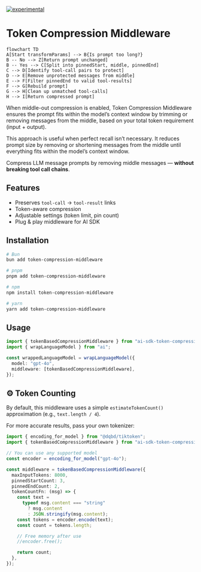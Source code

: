[![experimental](http://badges.github.io/stability-badges/dist/experimental.svg)](http://github.com/badges/stability-badges)

# Token Compression Middleware

```mermaid
flowchart TD
A[Start transformParams] --> B{Is prompt too long?}
B -- No --> Z[Return prompt unchanged]
B -- Yes --> C[Split into pinnedStart, middle, pinnedEnd]
C --> D[Identify tool-call pairs to protect]
D --> E[Remove unprotected messages from middle]
E --> F[Filter pinnedEnd to valid tool-results]
F --> G[Rebuild prompt]
G --> H[Clean up unmatched tool-calls]
H --> I[Return compressed prompt]
```

When middle-out compression is enabled, Token Compression Middleware ensures the prompt fits within the model’s context window by trimming or removing messages from the middle, based on your total token requirement (input + output).

This approach is useful when perfect recall isn’t necessary. It reduces prompt size by removing or shortening messages from the middle until everything fits within the model’s context window.

Compress LLM message prompts by removing middle messages — **without breaking tool call chains**.

## Features

- Preserves `tool-call` → `tool-result` links
- Token-aware compression
- Adjustable settings (token limit, pin count)
- Plug & play middleware for AI SDK

## Installation

```bash
# Bun
bun add token-compression-middleware

# pnpm
pnpm add token-compression-middleware

# npm
npm install token-compression-middleware

# yarn
yarn add token-compression-middleware
```

## Usage

```ts
import { tokenBasedCompressionMiddleware } from "ai-sdk-token-compression";
import { wrapLanguageModel } from "ai";

const wrappedLanguageModel = wrapLanguageModel({
  model: "gpt-4o",
  middleware: [tokenBasedCompressionMiddleware],
});
```

## ⚙️ Token Counting

By default, this middleware uses a simple `estimateTokenCount()` approximation (e.g., `text.length / 4`).

For more accurate results, pass your own tokenizer:

```ts
import { encoding_for_model } from "@dqbd/tiktoken";
import { tokenBasedCompressionMiddleware } from "ai-sdk-token-compression";

// You can use any supported model
const encoder = encoding_for_model("gpt-4o");

const middleware = tokenBasedCompressionMiddleware({
  maxInputTokens: 8000,
  pinnedStartCount: 3,
  pinnedEndCount: 2,
  tokenCountFn: (msg) => {
    const text =
      typeof msg.content === "string"
        ? msg.content
        : JSON.stringify(msg.content);
    const tokens = encoder.encode(text);
    const count = tokens.length;

    // Free memory after use
    //encoder.free();

    return count;
  },
});
```
